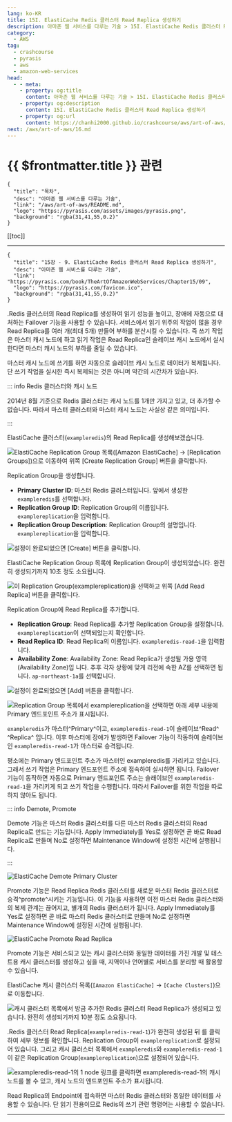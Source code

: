 ```yaml
---
lang: ko-KR
title: 15I. ElastiCache Redis 클러스터 Read Replica 생성하기
description: 아마존 웹 서비스를 다루는 기술 > 15I. ElastiCache Redis 클러스터 Read Replica 생성하기
category:
  - AWS
tag: 
  - crashcourse
  - pyrasis
  - aws 
  - amazon-web-services
head:
  - - meta:
    - property: og:title
      content: 아마존 웹 서비스를 다루는 기술 > 15I. ElastiCache Redis 클러스터 Read Replica 생성하기
    - property: og:description
      content: 15I. ElastiCache Redis 클러스터 Read Replica 생성하기
    - property: og:url
      content: https://chanhi2000.github.io/crashcourse/aws/art-of-aws/15I.html
next: /aws/art-of-aws/16.md
---
```


# {{ $frontmatter.title }} 관련

```component VPCard
{
  "title": "목차",
  "desc": "아마존 웹 서비스를 다루는 기술",
  "link": "/aws/art-of-aws/README.md",
  "logo": "https://pyrasis.com/assets/images/pyrasis.png",
  "background": "rgba(31,41,55,0.2)"
}
```

[[toc]]

---

```component VPCard
{
  "title": "15장 - 9. ElastiCache Redis 클러스터 Read Replica 생성하기",
  "desc": "아마존 웹 서비스를 다루는 기술",
  "link": "https://pyrasis.com/book/TheArtOfAmazonWebServices/Chapter15/09",
  "logo": "https://pyrasis.com/favicon.ico",
  "background": "rgba(31,41,55,0.2)"
}
```

.<FontIcon icon="iconfont icon-redis"/>Redis 클러스터의 Read Replica를 생성하여 읽기 성능을 높이고, 장애에 자동으로 대처하는 Failover 기능을 사용할 수 있습니다. 서비스에서 읽기 위주의 작업이 많을 경우 Read Replica를 여러 개(최대 5개) 만들어 부하를 분산시킬 수 있습니다. 즉 쓰기 작업은 마스터 캐시 노드에 하고 읽기 작업은 Read Replica인 슬레이브 캐시 노드에서 실시한다면 마스터 캐시 노드의 부하를 줄일 수 있습니다.

마스터 캐시 노드에 쓰기를 하면 자동으로 슬레이브 캐시 노드로 데이터가 복제됩니다. 단 쓰기 작업을 실시한 즉시 복제되는 것은 아니며 약간의 시간차가 있습니다.

::: info <FontIcon icon="iconfont icon-redis"/>Redis 클러스터와 캐시 노드

2014년 8월 기준으로 <FontIcon icon="iconfont icon-redis"/>Redis 클러스터는 캐시 노드를 1개만 가지고 있고, 더 추가할 수 없습니다. 따라서 마스터 클러스터와 마스터 캐시 노드는 사실상 같은 의미입니다.

:::

ElastiCache 클러스터(`exampleredis`)의 Read Replica를 생성해보겠습니다.

![ElastiCache Replication Group 목록(<FontIcon icon="iconfont icon-select"/>`[Amazon ElastiCache]` → `[Replication Groups]`)으로 이동하여 위쪽 <FontIcon icon="iconfont icon-select"/>`[Create Replication Group]` 버튼을 클릭합니다.](https://pyrasis.com/assets/images/TheArtOfAmazonWebServicesChapter15/50_.png)

Replication Group을 생성합니다.

- **Primary Cluster ID**: 마스터 <FontIcon icon="iconfont icon-redis"/>Redis 클러스터입니다. 앞에서 생성한 `exampleredis`를 선택합니다.
- **Replication Group ID**: Replication Group의 이름입니다. `examplereplication`을 입력합니다.
- **Replication Group Description**: Replication Group의 설명입니다. `examplereplication`을 입력합니다.

![설정이 완료되었으면 <FontIcon icon="iconfont icon-select"/>`[Create]` 버튼을 클릭합니다.](https://pyrasis.com/assets/images/TheArtOfAmazonWebServicesChapter15/51_.png)

ElastiCache Replication Group 목록에 Replication Group이 생성되었습니다. 완전히 생성되기까지 10초 정도 소요됩니다.

![이 Replication Group(`examplereplication`)을 선택하고 위쪽 <FontIcon icon="iconfont icon-select"/>`[Add Read Replica]` 버튼을 클릭합니다.](https://pyrasis.com/assets/images/TheArtOfAmazonWebServicesChapter15/52_.png)

Replication Group에 Read Replica를 추가합니다.

- **Replication Group**: Read Replica를 추가할 Replication Group을 설정합니다. `examplereplication`이 선택되었는지 확인합니다.
- **Read Replica ID**: Read Replica의 이름입니다. `exampleredis-read-1`을 입력합니다.
- **Availability Zone**: Availability Zone: Read Replica가 생성될 가용 영역(Availability Zone)입 니다. 추후 각자 상황에 맞게 리전에 속한 AZ를 선택하면 됩니다. `ap-northeast-1a`를 선택합니다.

![설정이 완료되었으면 <FontIcon icon="iconfont icon-select"/>`[Add]` 버튼을 클릭합니다.](https://pyrasis.com/assets/images/TheArtOfAmazonWebServicesChapter15/53_.png)

![Replication Group 목록에서 `examplereplication`을 선택하면 아래 세부 내용에 Primary 엔드포인트 주소가 표시됩니다.](https://pyrasis.com/assets/images/TheArtOfAmazonWebServicesChapter15/54_.png)

`exampleredis`가 마스터^Primary^이고, `exampleredis-read-1`이 슬레이브^Read^ ^Replica^ 입니다. 이후 마스터에 장애가 발생하면 Failover 기능이 작동하여 슬레이브인 `exampleredis-read-1`가 마스터로 승격됩니다.

평소에는 Primary 엔드포인트 주소가 마스터인 exampleredis를 가리키고 있습니다. 그래서 쓰기 작업은 Primary 엔드포인트 주소에 접속하여 실시하면 됩니다. Failover 기능이 동작하면 자동으로 Primary 엔드포인트 주소는 슬래이브인 `exampleredis-read-1`을 가리키게 되고 쓰기 작업을 수행합니다. 따라서 Failover를 위한 작업을 따로 하지 않아도 됩니다.

::: info Demote, Promote

Demote 기능은 마스터 <FontIcon icon="iconfont icon-redis"/>Redis 클러스터를 다른 마스터 <FontIcon icon="iconfont icon-redis"/>Redis 클러스터의 Read Replica로 만드는 기능입니다. Apply Immediately를 Yes로 설정하면 곧 바로 Read Replica로 만들며 No로 설정하면 Maintenance Window에 설정된 시간에 실행됩니다.

:::

![ElastiCache Demote Primary Cluster](https://pyrasis.com/assets/images/TheArtOfAmazonWebServicesChapter15/55_.png)

Promote 기능은 Read Replica <FontIcon icon="iconfont icon-redis"/>Redis 클러스터를 새로운 마스터 <FontIcon icon="iconfont icon-redis"/>Redis 클러스터로 승격^promote^시키는 기능입니다. 이 기능을 사용하면 이전 마스터 <FontIcon icon="iconfont icon-redis"/>Redis 클러스터와의 복제 관계는 끊어지고, 별개의 <FontIcon icon="iconfont icon-redis"/>Redis 클러스터가 됩니다. Apply Immediately를 Yes로 설정하면 곧 바로 마스터 <FontIcon icon="iconfont icon-redis"/>Redis 클러스터로 만들며 No로 설정하면 Maintenance Window에 설정된 시간에 실행됩니다.

![ElastiCache Promote Read Replica](https://pyrasis.com/assets/images/TheArtOfAmazonWebServicesChapter15/56_.png)

Promote 기능은 서비스되고 있는 캐시 클러스터와 동일한 데이터를 가진 개발 및 테스트용 캐시 클러스터를 생성하고 싶을 때, 지역이나 언어별로 서비스를 분리할 때 활용할 수 있습니다.

ElastiCache 캐시 클러스터 목록(<FontIcon icon="iconfont icon-select"/>`[Amazon ElastiCache]` → `[Cache Clusters]`)으로 이동합니다. 

![캐시 클러스터 목록에서 방금 추가한 <FontIcon icon="iconfont icon-redis"/>Redis 클러스터 Read Replica가 생성되고 있습니다. 완전히 생성되기까지 10분 정도 소요됩니다.](https://pyrasis.com/assets/images/TheArtOfAmazonWebServicesChapter15/57_.png)

.<FontIcon icon="iconfont icon-redis"/>Redis 클러스터 Read Replica(`exampleredis-read-1`)가 완전히 생성된 뒤 <FontIcon icon="iconfont icon-play"/>를 클릭하여 세부 정보를 확인합니다. Replication Group이 `examplereplication`로 설정되어 있습니다. 그리고 캐시 클러스터 목록에서 `exampleredis`와 `exampleredis-read-1`이 같은 Replication Group(`examplereplication`)으로 설정되어 있습니다.

![`exampleredis-read-1`의 1 node 링크를 클릭하면 `exampleredis-read-1`의 캐시 노드를 볼 수 있고, 캐시 노드의 엔드포인트 주소가 표시됩니다.](https://pyrasis.com/assets/images/TheArtOfAmazonWebServicesChapter15/58_.png)

Read Replica의 Endpoint에 접속하면 마스터 <FontIcon icon="iconfont icon-redis"/>Redis 클러스터와 동일한 데이터를 사용할 수 있습니다. 단 읽기 전용이므로 <FontIcon icon="iconfont icon-redis"/>Redis의 쓰기 관련 명령어는 사용할 수 없습니다.

---
